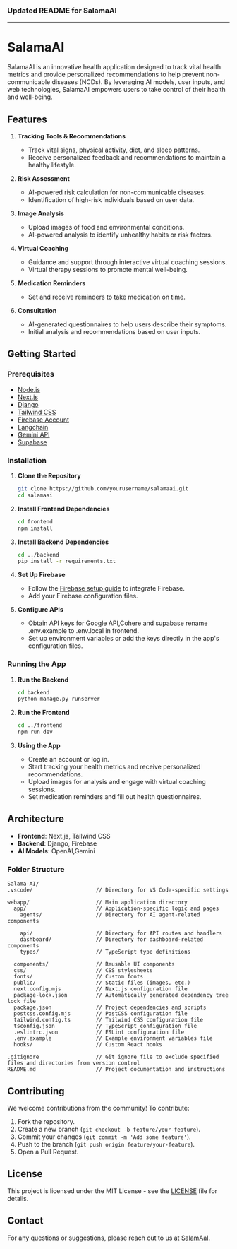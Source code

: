 ### Updated README for SalamaAI

---

# SalamaAI

SalamaAI is an innovative health application designed to track vital health metrics and provide personalized recommendations to help prevent non-communicable diseases (NCDs). By leveraging AI models, user inputs, and web technologies, SalamaAI empowers users to take control of their health and well-being.

## Features

1. **Tracking Tools & Recommendations**
   - Track vital signs, physical activity, diet, and sleep patterns.
   - Receive personalized feedback and recommendations to maintain a healthy lifestyle.

2. **Risk Assessment**
   - AI-powered risk calculation for non-communicable diseases.
   - Identification of high-risk individuals based on user data.

3. **Image Analysis**
   - Upload images of food and environmental conditions.
   - AI-powered analysis to identify unhealthy habits or risk factors.

4. **Virtual Coaching**
   - Guidance and support through interactive virtual coaching sessions.
   - Virtual therapy sessions to promote mental well-being.

5. **Medication Reminders**
   - Set and receive reminders to take medication on time.

6. **Consultation**
   - AI-generated questionnaires to help users describe their symptoms.
   - Initial analysis and recommendations based on user inputs.

## Getting Started

### Prerequisites

- [Node.js](https://nodejs.org/)
- [Next.js](https://nextjs.org/)
- [Django](https://www.djangoproject.com/)
- [Tailwind CSS](https://tailwindcss.com/)
- [Firebase Account](https://firebase.google.com/)
- [Langchain](https://www.langchain.com/)
- [Gemini API](https://www.gemini.com/api)
- [Supabase](https://supabase.com/)


### Installation

1. **Clone the Repository**
   ```bash
   git clone https://github.com/yourusername/salamaai.git
   cd salamaai
   ```

2. **Install Frontend Dependencies**
   ```bash
   cd frontend
   npm install
   ```

3. **Install Backend Dependencies**
   ```bash
   cd ../backend
   pip install -r requirements.txt
   ```

4. **Set Up Firebase**
   - Follow the [Firebase setup guide](https://firebase.flutter.dev/docs/overview) to integrate Firebase.
   - Add your Firebase configuration files.

5. **Configure APIs**
   - Obtain API keys for Google API,Cohere and supabase rename .env.example to .env.local in frontend.
   - Set up environment variables or add the keys directly in the app's configuration files.

### Running the App

1. **Run the Backend**
   ```bash
   cd backend
   python manage.py runserver
   ```

2. **Run the Frontend**
   ```bash
   cd ../frontend
   npm run dev
   ```

3. **Using the App**
   - Create an account or log in.
   - Start tracking your health metrics and receive personalized recommendations.
   - Upload images for analysis and engage with virtual coaching sessions.
   - Set medication reminders and fill out health questionnaires.

## Architecture

- **Frontend**: Next.js, Tailwind CSS
- **Backend**: Django, Firebase
- **AI Models**: OpenAI,Gemini

### Folder Structure

```
Salama-AI/
.vscode/                    // Directory for VS Code-specific settings

webapp/                     // Main application directory
  app/                      // Application-specific logic and pages
    agents/                 // Directory for AI agent-related components 
     
    api/                    // Directory for API routes and handlers
    dashboard/              // Directory for dashboard-related components 
    types/                  // TypeScript type definitions

  components/               // Reusable UI components
  css/                      // CSS stylesheets
  fonts/                    // Custom fonts
  public/                   // Static files (images, etc.)
  next.config.mjs           // Next.js configuration file
  package-lock.json         // Automatically generated dependency tree lock file
  package.json              // Project dependencies and scripts
  postcss.config.mjs        // PostCSS configuration file
  tailwind.config.ts        // Tailwind CSS configuration file
  tsconfig.json             // TypeScript configuration file
  .eslintrc.json            // ESLint configuration file
  .env.example              // Example environment variables file
  hooks/                    // Custom React hooks

.gitignore                  // Git ignore file to exclude specified files and directories from version control
README.md                   // Project documentation and instructions

```

## Contributing

We welcome contributions from the community! To contribute:

1. Fork the repository.
2. Create a new branch (`git checkout -b feature/your-feature`).
3. Commit your changes (`git commit -m 'Add some feature'`).
4. Push to the branch (`git push origin feature/your-feature`).
5. Open a Pull Request.

## License

This project is licensed under the MIT License - see the [LICENSE](LICENSE) file for details.

## Contact

For any questions or suggestions, please reach out to us at [SalamAaI](mailto:bbjulius900@gmail.com).
